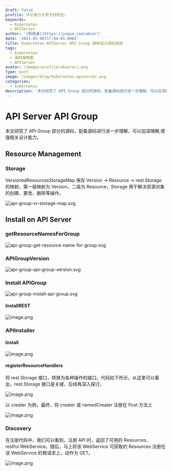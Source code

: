 ```yaml
---
draft: false
profile: 华北电力大学大四学生。
keywords:
  - Kubernetes
  - APIServer
author: '[杨鼎睿](https://yuque.com/abser)'
date: '2021-05-06T17:04:05.000Z'
title: Kubernetes APIServer API Group 架构设计源码阅读
tags:
  - Kubernetes
  - 源码架构图
  - APIServer
avatar: /images/profile/abserari.png
type: post
image: /images/blog/kubernetes-apiserver.png
categories:
  - kubernetes
description: '本文研究了 API Group 部分的源码，配备源码进行进一步理解，可以加深理解,增强相关设计能力。'
---
```


# API Server API Group

本文研究了 API Group 部分的源码，配备源码进行进一步理解，可以加深理解,增强相关设计能力。

## Resource Management

### Storage

VersionedResourcesStorageMap 保存 Version -&gt; Resource -&gt; rest.Storage 的映射，第一级映射为 Version，二级为 Resource，Storage 用于解决资源对象的创建、更改、删除等操作。

![api-group-vr-storage-map.svg](../.gitbook/assets/3.png)

## Install on API Server

### getResourceNamesForGroup

![api-group-get-resource-name-for-group.svg](../.gitbook/assets/4.png)

### APIGroupVersion

![api-group-api-group-version.svg](../.gitbook/assets/5.png)

### Install APIGroup

![api-group-install-api-group.svg](../.gitbook/assets/6.png)

#### InstallREST

![image.png](../.gitbook/assets/7.png)

### APIInstaller

#### Install

![image.png](../.gitbook/assets/8.png)

#### registerResourceHandlers

将 rest.Storage 接口，转换为各种操作的接口，代码如下所示。从这里可以看出，rest.Storage 接口是关键，后续再深入探讨。

![image.png](../.gitbook/assets/9.png)

以 creater 为例，最终，将 creater 或 namedCreater 注册在 Post 方法上

![image.png](../.gitbook/assets/10.png)

### Discovery

在注册代码中，我们可以看到，注册 API 时，返回了可用的 Resources、restful.WebService。随后，马上将该 WebService 可获取的 Resources 注册在该 WebService 的根请求上，动作为 GET。

![image.png](../.gitbook/assets/11.png)

